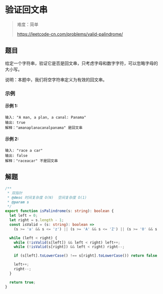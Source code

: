 # 验证回文串

> 难度：简单
>
> https://leetcode-cn.com/problems/valid-palindrome/

## 题目

给定一个字符串，验证它是否是回文串，只考虑字母和数字字符，可以忽略字母的大小写。

说明：本题中，我们将空字符串定义为有效的回文串。

### 示例

#### 示例 1:

```
输入: "A man, a plan, a canal: Panama"
输出: true
解释："amanaplanacanalpanama" 是回文串
```

#### 示例 2:

```
输入: "race a car"
输出: false
解释："raceacar" 不是回文串
```

## 解题

```typescript
/**
 * 双指针
 * @desc 时间复杂度 O(N)  空间复杂度 O(1)
 * @param s
 */
export function isPalindrome(s: string): boolean {
  let left = 0;
  let right = s.length - 1;
  const isValid = (s: string): boolean =>
    (s >= 'a' && s <= 'z') || (s >= 'A' && s <= 'Z') || (s >= '0' && s <= '9');

  while (left < right) {
    while (!isValid(s[left]) && left < right) left++;
    while (!isValid(s[right]) && left < right) right--;

    if (s[left].toLowerCase() !== s[right].toLowerCase()) return false;

    left++;
    right--;
  }

  return true;
}
```
